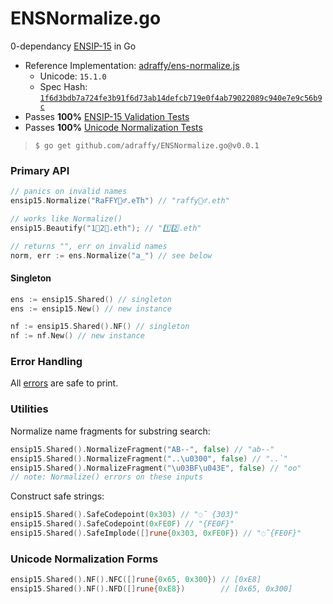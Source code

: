 # ENSNormalize.go
0-dependancy [ENSIP-15](https://docs.ens.domains/ensip/15) in Go

* Reference Implementation: [adraffy/ens-normalize.js](https://github.com/adraffy/ens-normalize.js)
	* Unicode: `15.1.0`
	* Spec Hash: [`1f6d3bdb7a724fe3b91f6d73ab14defcb719e0f4ab79022089c940e7e9c56b9c`](https://raw.githubusercontent.com/adraffy/ens-normalize.js/main/derive/output/spec.json)
* Passes **100%** [ENSIP-15 Validation Tests](./ensip15/ensip15_test.go)
* Passes **100%** [Unicode Normalization Tests](./nf/nf_test.go)

> `$ go get github.com/adraffy/ENSNormalize.go@v0.0.1`

### Primary API

```go
// panics on invalid names
ensip15.Normalize("RaFFY🚴‍♂️.eTh") // "raffy🚴‍♂.eth"

// works like Normalize()
ensip15.Beautify("1⃣2⃣.eth"); // "1️⃣2️⃣.eth"

// returns "", err on invalid names
norm, err := ens.Normalize("a_") // see below
```

#### Singleton
```go
ens := ensip15.Shared() // singleton
ens := ensip15.New() // new instance

nf := ensip15.Shared().NF() // singleton
nf := nf.New() // new instance
```

### Error Handling

All [errors](./ensip15/errors.go) are safe to print.

### Utilities

Normalize name fragments for substring search:

```go
ensip15.Shared().NormalizeFragment("AB--", false) // "ab--"
ensip15.Shared().NormalizeFragment("..\u0300", false) // "..̀"
ensip15.Shared().NormalizeFragment("\u03BF\u043E", false) // "οо"
// note: Normalize() errors on these inputs
```

Construct safe strings:

```go
ensip15.Shared().SafeCodepoint(0x303) // "◌̃ {303}"
ensip15.Shared().SafeCodepoint(0xFE0F) // "{FE0F}"
ensip15.Shared().SafeImplode([]rune{0x303, 0xFE0F}) // "◌̃{FE0F}"
```

### Unicode Normalization Forms

```go
ensip15.Shared().NF().NFC([]rune{0x65, 0x300}) // [0xE8]
ensip15.Shared().NF().NFD([]rune{0xE8})        // [0x65, 0x300]
```
